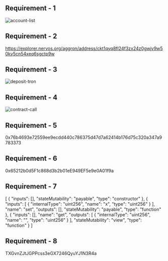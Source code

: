 ## Requirement - 1 ##
![account-list](https://user-images.githubusercontent.com/90087781/132089144-aab71a8f-9282-4459-8dc5-708d4000b6d1.png)
## Requirement - 2 ##
https://explorer.nervos.org/aggron/address/ckt1qyq8fl24f3zx24z0gwjv9w50ky5cn54xeq6sgctp9w
## Requirement - 3 ##
![deposit-tron](https://user-images.githubusercontent.com/90087781/132089154-2f45bd60-39a0-403c-bcd6-8f481029acef.png)
## Requirement - 4 ##
![contract-call](https://user-images.githubusercontent.com/90087781/132089157-bc486a42-9131-4f5f-94e7-c70def89fd55.png)
## Requirement - 5 ##
0x76b4693e72559ee9ecdd440c786375d47d7a62414b176d75c320a347a9783373
## Requirement - 6 ##
0x65212b0d5F1c868d3b2b01eE949EF5e9e0A01f9a
## Requirement - 7 ##
[
    {
      "inputs": [],
      "stateMutability": "payable",
      "type": "constructor"
    },
    {
      "inputs": [
        {
          "internalType": "uint256",
          "name": "x",
          "type": "uint256"
        }
      ],
      "name": "set",
      "outputs": [],
      "stateMutability": "payable",
      "type": "function"
    },
    {
      "inputs": [],
      "name": "get",
      "outputs": [
        {
          "internalType": "uint256",
          "name": "",
          "type": "uint256"
        }
      ],
      "stateMutability": "view",
      "type": "function"
    }
]
## Requirement - 8 ##
TXGvnZJtJGPPcss3eGX7246QyuYJ1N3R4a
